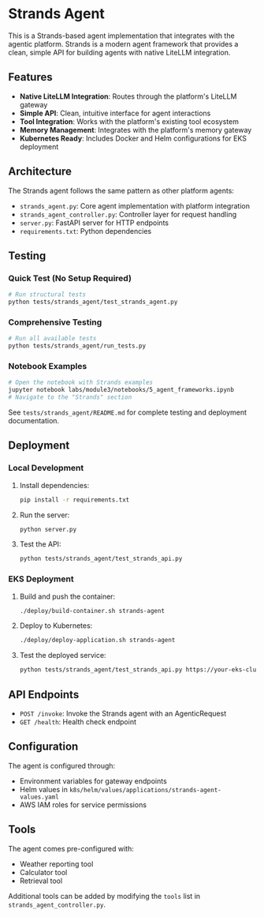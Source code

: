 # Strands Agent

This is a Strands-based agent implementation that integrates with the agentic platform. Strands is a modern agent framework that provides a clean, simple API for building agents with native LiteLLM integration.

## Features

- **Native LiteLLM Integration**: Routes through the platform's LiteLLM gateway
- **Simple API**: Clean, intuitive interface for agent interactions
- **Tool Integration**: Works with the platform's existing tool ecosystem
- **Memory Management**: Integrates with the platform's memory gateway
- **Kubernetes Ready**: Includes Docker and Helm configurations for EKS deployment

## Architecture

The Strands agent follows the same pattern as other platform agents:

- `strands_agent.py`: Core agent implementation with platform integration
- `strands_agent_controller.py`: Controller layer for request handling
- `server.py`: FastAPI server for HTTP endpoints
- `requirements.txt`: Python dependencies

## Testing

### Quick Test (No Setup Required)
```bash
# Run structural tests
python tests/strands_agent/test_strands_agent.py
```

### Comprehensive Testing
```bash
# Run all available tests
python tests/strands_agent/run_tests.py
```

### Notebook Examples
```bash
# Open the notebook with Strands examples
jupyter notebook labs/module3/notebooks/5_agent_frameworks.ipynb
# Navigate to the "Strands" section
```

See `tests/strands_agent/README.md` for complete testing and deployment documentation.

## Deployment

### Local Development

1. Install dependencies:
   ```bash
   pip install -r requirements.txt
   ```

2. Run the server:
   ```bash
   python server.py
   ```

3. Test the API:
   ```bash
   python tests/strands_agent/test_strands_api.py
   ```

### EKS Deployment

1. Build and push the container:
   ```bash
   ./deploy/build-container.sh strands-agent
   ```

2. Deploy to Kubernetes:
   ```bash
   ./deploy/deploy-application.sh strands-agent
   ```

3. Test the deployed service:
   ```bash
   python tests/strands_agent/test_strands_api.py https://your-eks-cluster.com/strands-agent
   ```

## API Endpoints

- `POST /invoke`: Invoke the Strands agent with an AgenticRequest
- `GET /health`: Health check endpoint

## Configuration

The agent is configured through:
- Environment variables for gateway endpoints
- Helm values in `k8s/helm/values/applications/strands-agent-values.yaml`
- AWS IAM roles for service permissions

## Tools

The agent comes pre-configured with:
- Weather reporting tool
- Calculator tool  
- Retrieval tool

Additional tools can be added by modifying the `tools` list in `strands_agent_controller.py`.